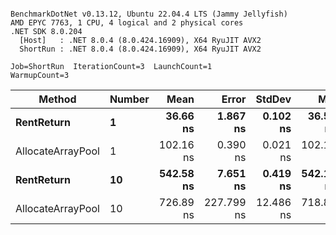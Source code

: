 ```

BenchmarkDotNet v0.13.12, Ubuntu 22.04.4 LTS (Jammy Jellyfish)
AMD EPYC 7763, 1 CPU, 4 logical and 2 physical cores
.NET SDK 8.0.204
  [Host]   : .NET 8.0.4 (8.0.424.16909), X64 RyuJIT AVX2
  ShortRun : .NET 8.0.4 (8.0.424.16909), X64 RyuJIT AVX2

Job=ShortRun  IterationCount=3  LaunchCount=1  
WarmupCount=3  

```
| Method            | Number | Mean      | Error      | StdDev    | Min       | Max       | Allocated |
|------------------ |------- |----------:|-----------:|----------:|----------:|----------:|----------:|
| **RentReturn**        | **1**      |  **36.66 ns** |   **1.867 ns** |  **0.102 ns** |  **36.55 ns** |  **36.76 ns** |         **-** |
| AllocateArrayPool | 1      | 102.16 ns |   0.390 ns |  0.021 ns | 102.14 ns | 102.18 ns |         - |
| **RentReturn**        | **10**     | **542.58 ns** |   **7.651 ns** |  **0.419 ns** | **542.11 ns** | **542.89 ns** |         **-** |
| AllocateArrayPool | 10     | 726.89 ns | 227.799 ns | 12.486 ns | 718.85 ns | 741.28 ns |         - |
